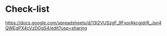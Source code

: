 # Check-list


https://docs.google.com/spreadsheets/d/13l2VUSzgF_9FxorAkcgjdrR_Jsn4QWEgPX4cVzDGgS4/edit?usp=sharing
